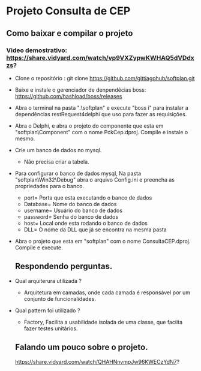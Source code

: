 # Projeto Consulta de CEP

## Como baixar e compilar o projeto
### Video demostrativo: https://share.vidyard.com/watch/vp9VXZypwKWHAQ5dVDdxzs?
- Clone o repositório : git clone https://github.com/gittiagohub/softplan.git
- Baixe e instale o gerenciador de denpendêcias boss: https://github.com/hashload/boss/releases
- Abra o terminal na pasta ".\softplan" e execute "boss i" para instalar a dependências restRequest4delphi que uso para fazer as requisições.
- Abra o Delphi, e abra o projeto do componente que esta em "softplan\Component" com o nome PckCep.dproj. Compile e instale o mesmo.
- Crie um banco de dados no mysql.
  - Não precisa criar a tabela.
- Para configurar o banco de dados mysql, Na pasta "softplan\Win32\Debug" abra o arquivo Config.ini e preencha as propriedades para o banco. 

  - port= Porta que esta executando o banco de dados
  - Database= Nome do banco de dados
  - username= Usuário do banco de dados
  - password= Senha do banco de dados
  - host= Local onde esta rodando o banco de dados
  - DLL= O nome da DLL que já se encontra na mesma pasta
    
- Abra o projeto que esta em "softplan" com o nome ConsultaCEP.dproj. Compile e execute.

 
  ## Respondendo perguntas.
- Qual arquiterura utilizada ?
  - Arquitetura em camadas, onde cada camada é responsável por um conjunto de funcionalidades.
- Qual pattern foi utilizado ?
  - Factory, Facilita a usabilidade isolada de uma classe, que faciita fazer testes unitários.
  ## Falando um pouco sobre o projeto.
  https://share.vidyard.com/watch/QHAHNnvmpJw96KWECzYdN7?



  


